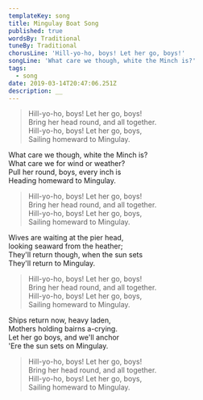 ```yaml
---
templateKey: song
title: Mingulay Boat Song
published: true
wordsBy: Traditional
tuneBy: Traditional
chorusLine: 'Hill-yo-ho, boys! Let her go, boys!'
songLine: 'What care we though, white the Minch is?'
tags:
  - song
date: 2019-03-14T20:47:06.251Z
description: __
---
```

>Hill-yo-ho, boys! Let her go, boys!\
>Bring her head round, and all together.\
>Hill-yo-ho, boys! Let her go, boys,\
>Sailing homeward to Mingulay.

What care we though, white the Minch is?\
What care we for wind or weather?\
Pull her round, boys, every inch is\
Heading homeward to Mingulay.

>Hill-yo-ho, boys! Let her go, boys!\
>Bring her head round, and all together.\
>Hill-yo-ho, boys! Let her go, boys,\
>Sailing homeward to Mingulay.

Wives are waiting at the pier head,\
looking seaward from the heather;\
They'll return though, when the sun sets\
They'll return to Mingulay.

>Hill-yo-ho, boys! Let her go, boys!\
>Bring her head round, and all together.\
>Hill-yo-ho, boys! Let her go, boys,\
>Sailing homeward to Mingulay.

Ships return now, heavy laden,\
Mothers holding bairns a-crying.\
Let her go boys, and we'll anchor\
'Ere the sun sets on Mingulay.

>Hill-yo-ho, boys! Let her go, boys!\
>Bring her head round, and all together.\
>Hill-yo-ho, boys! Let her go, boys,\
>Sailing homeward to Mingulay.

